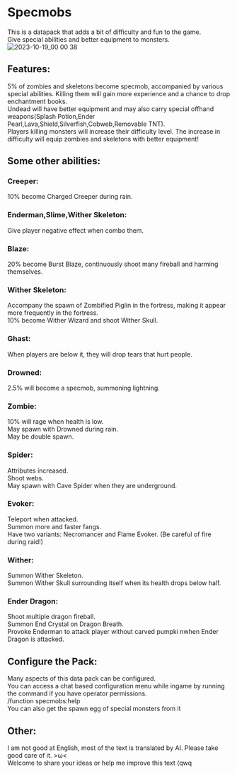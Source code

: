 # Specmobs
This is a datapack that adds a bit of difficulty and fun to the game.  
Give special abilities and better equipment to monsters.
![2023-10-19_00 00 38](https://github.com/HanalinchEve/Specmobs/assets/85469964/9d54c41b-96d6-49c6-a724-0c2c4c142670)

## Features:
5% of zombies and skeletons become specmob, accompanied by various special abilities. Killing them will gain more experience and a chance to drop enchantment books.  
Undead will have better equipment and may also carry special offhand weapons(Splash Potion,Ender Pearl,Lava,Shield,Silverfish,Cobweb,Removable TNT).  
Players killing monsters will increase their difficulty level. The increase in difficulty will equip zombies and skeletons with better equipment!  

## Some other abilities:
###  Creeper:
10% become Charged Creeper during rain.  
###  Enderman,Slime,Wither Skeleton:
Give player negative effect when combo them.  
###  Blaze:
20% become Burst Blaze, continuously shoot many fireball and harming themselves.  
###  Wither Skeleton:
Accompany the spawn of Zombified Piglin in the fortress, making it appear more frequently in the fortress.  
10% become Wither Wizard and shoot Wither Skull.  
###  Ghast:
When players are below it, they will drop tears that hurt people.  
###  Drowned:
2.5% will become a specmob, summoning lightning.  
###  Zombie:
10% will rage when health is low.  
May spawn with Drowned during rain.  
May be double spawn.  
###  Spider:
Attributes increased.  
Shoot webs.  
May spawn with Cave Spider when they are underground.  
###  Evoker:
Teleport when attacked.  
Summon more and faster fangs.  
Have two variants: Necromancer and Flame Evoker. (Be careful of fire during raid!)  
###  Wither:
Summon Wither Skeleton.  
Summon Wither Skull surrounding itself when its health drops below half.  
###  Ender Dragon:
Shoot multiple dragon fireball.  
Summon End Crystal on Dragon Breath.  
Provoke Enderman to attack player without carved pumpki nwhen Ender Dragon is attacked.  

## Configure the Pack:
Many aspects of this data pack can be configured.  
You can access a chat based configuration menu while ingame by running the command if you have operator permissions.  
/function specmobs:help  
You can also get the spawn egg of special monsters from it  

## Other:
I am not good at English, most of the text is translated by AI. Please take good care of it. >ω<  
Welcome to share your ideas or help me improve this text (qwq
